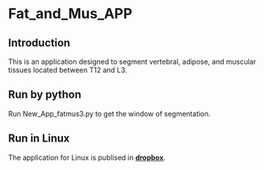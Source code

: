 # Fat_and_Mus_APP
## Introduction
This is an application designed to segment vertebral, adipose, and muscular tissues located between T12 and L3.

## Run by python
Run New_App_fatmus3.py to get the window of segmentation.

## Run in Linux
The application for Linux is publised in [**dropbox**](https://www.dropbox.com/scl/fo/eb6rw0ene1qfholz2vyz0/h?dl=0&rlkey=jzu4340lfe79t058x60t9j16z).


